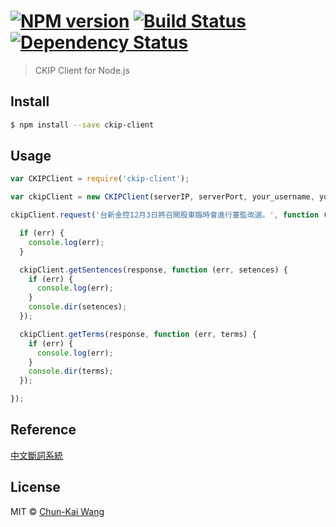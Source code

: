 #  [![NPM version][npm-image]][npm-url] [![Build Status][travis-image]][travis-url] [![Dependency Status][daviddm-image]][daviddm-url]

> CKIP Client for Node.js


## Install

```sh
$ npm install --save ckip-client
```


## Usage

```js
var CKIPClient = require('ckip-client');

var ckipClient = new CKIPClient(serverIP, serverPort, your_username, your_password);

ckipClient.request('台新金控12月3日將召開股東臨時會進行董監改選。', function (err, response) {

  if (err) {
    console.log(err);
  }

  ckipClient.getSentences(response, function (err, setences) {
    if (err) {
      console.log(err);
    }
    console.dir(setences);
  });

  ckipClient.getTerms(response, function (err, terms) {
    if (err) {
      console.log(err);
    }
    console.dir(terms);
  });

});
```


## Reference

[中文斷詞系統](http://ckipsvr.iis.sinica.edu.tw)


## License

MIT © [Chun-Kai Wang]()


[npm-image]: https://badge.fury.io/js/ckip-client.svg
[npm-url]: https://npmjs.org/package/ckip-client
[travis-image]: https://travis-ci.org/chunkai1312/ckip-client.svg?branch=master
[travis-url]: https://travis-ci.org/chunkai1312/ckip-client
[daviddm-image]: https://david-dm.org/chunkai1312/ckip-client.svg?theme=shields.io
[daviddm-url]: https://david-dm.org/chunkai1312/ckip-client
